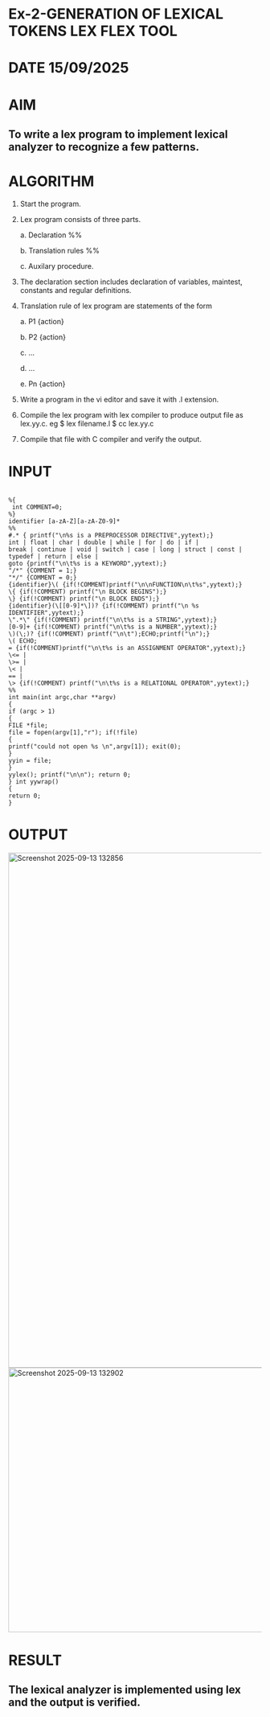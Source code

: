 # Ex-2-GENERATION OF LEXICAL TOKENS LEX FLEX TOOL
# DATE 15/09/2025
# AIM
## To write a lex program to implement lexical analyzer to recognize a few patterns.
# ALGORITHM

1.	Start the program.

2.	Lex program consists of three parts.

     a.	Declaration %%

     b.	Translation rules %%

     c.	Auxilary procedure.

3.	The declaration section includes declaration of variables, maintest, constants and regular definitions.
4.	Translation rule of lex program are statements of the form

    a.	P1 {action}

    b.	P2 {action}

    c.	…

    d.	…

    e.	Pn {action}

5.	Write a program in the vi editor and save it with .l extension.

6.	Compile the lex program with lex compiler to produce output file as lex.yy.c. eg $ lex filename.l $ cc lex.yy.c
7.	Compile that file with C compiler and verify the output.

# INPUT
```

%{
 int COMMENT=0;
%}
identifier [a-zA-Z][a-zA-Z0-9]*
%%
#.* { printf("\n%s is a PREPROCESSOR DIRECTIVE",yytext);} 
int | float | char | double | while | for | do | if |
break | continue | void | switch | case | long | struct | const | typedef | return | else |
goto {printf("\n\t%s is a KEYWORD",yytext);}
"/*" {COMMENT = 1;}
"*/" {COMMENT = 0;}
{identifier}\( {if(!COMMENT)printf("\n\nFUNCTION\n\t%s",yytext);}
\{ {if(!COMMENT) printf("\n BLOCK BEGINS");}
\} {if(!COMMENT) printf("\n BLOCK ENDS");}
{identifier}(\[[0-9]*\])? {if(!COMMENT) printf("\n %s IDENTIFIER",yytext);}
\".*\" {if(!COMMENT) printf("\n\t%s is a STRING",yytext);}
[0-9]+ {if(!COMMENT) printf("\n\t%s is a NUMBER",yytext);}
\)(\;)? {if(!COMMENT) printf("\n\t");ECHO;printf("\n");}
\( ECHO;
= {if(!COMMENT)printf("\n\t%s is an ASSIGNMENT OPERATOR",yytext);}
\<= |
\>= |
\< |
== |
\> {if(!COMMENT) printf("\n\t%s is a RELATIONAL OPERATOR",yytext);}
%%
int main(int argc,char **argv)
{
if (argc > 1)
{
FILE *file;
file = fopen(argv[1],"r"); if(!file)
{
printf("could not open %s \n",argv[1]); exit(0);
}
yyin = file;
}
yylex(); printf("\n\n"); return 0;
} int yywrap()
{
return 0;
}

```
# OUTPUT

<img width="953" height="1024" alt="Screenshot 2025-09-13 132856" src="https://github.com/user-attachments/assets/1c49d7e9-fba6-45b3-83b6-4dceb9e7bd27" />
<img width="988" height="526" alt="Screenshot 2025-09-13 132902" src="https://github.com/user-attachments/assets/d139ca0f-f0ad-4528-8db8-2458b73d7228" />



# RESULT
## The lexical analyzer is implemented using lex and the output is verified.
